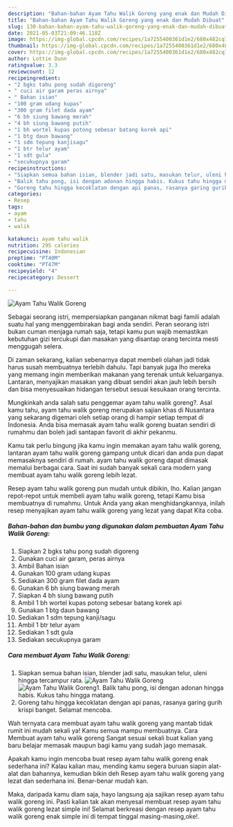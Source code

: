 ```yaml
---
description: "Bahan-bahan Ayam Tahu Walik Goreng yang enak dan Mudah Dibuat"
title: "Bahan-bahan Ayam Tahu Walik Goreng yang enak dan Mudah Dibuat"
slug: 130-bahan-bahan-ayam-tahu-walik-goreng-yang-enak-dan-mudah-dibuat
date: 2021-05-03T21:09:46.118Z
image: https://img-global.cpcdn.com/recipes/1a7255400361d1e2/680x482cq70/ayam-tahu-walik-goreng-foto-resep-utama.jpg
thumbnail: https://img-global.cpcdn.com/recipes/1a7255400361d1e2/680x482cq70/ayam-tahu-walik-goreng-foto-resep-utama.jpg
cover: https://img-global.cpcdn.com/recipes/1a7255400361d1e2/680x482cq70/ayam-tahu-walik-goreng-foto-resep-utama.jpg
author: Lottie Dunn
ratingvalue: 3.3
reviewcount: 12
recipeingredient:
- "2 bgks tahu pong sudah digoreng"
- " cuci air garam peras airnya"
- " Bahan isian"
- "100 gram udang kupas"
- "300 gram filet dada ayam"
- "6 bh siung bawang merah"
- "4 bh siung bawang putih"
- "1 bh wortel kupas potong sebesar batang korek api"
- "1 btg daun bawang"
- "1 sdm tepung kanjisagu"
- "1 btr telur ayam"
- "1 sdt gula"
- "secukupnya garam"
recipeinstructions:
- "Siapkan semua bahan isian, blender jadi satu, masukan telur, uleni hingga tercampur rata."
- "Balik tahu pong, isi dengan adonan hingga habis. Kukus tahu hingga matang."
- "Goreng tahu hingga kecoklatan dengan api panas, rasanya garing gurih krispi banget. Selamat mencoba."
categories:
- Resep
tags:
- ayam
- tahu
- walik

katakunci: ayam tahu walik 
nutrition: 295 calories
recipecuisine: Indonesian
preptime: "PT40M"
cooktime: "PT47M"
recipeyield: "4"
recipecategory: Dessert

---
```



![Ayam Tahu Walik Goreng](https://img-global.cpcdn.com/recipes/1a7255400361d1e2/680x482cq70/ayam-tahu-walik-goreng-foto-resep-utama.jpg)

Sebagai seorang istri, mempersiapkan panganan nikmat bagi famili adalah suatu hal yang menggembirakan bagi anda sendiri. Peran seorang istri bukan cuman menjaga rumah saja, tetapi kamu pun wajib memastikan kebutuhan gizi tercukupi dan masakan yang disantap orang tercinta mesti menggugah selera.

Di zaman  sekarang, kalian sebenarnya dapat membeli olahan jadi tidak harus susah membuatnya terlebih dahulu. Tapi banyak juga lho mereka yang memang ingin memberikan makanan yang terenak untuk keluarganya. Lantaran, menyajikan masakan yang dibuat sendiri akan jauh lebih bersih dan bisa menyesuaikan hidangan tersebut sesuai kesukaan orang tercinta. 



Mungkinkah anda salah satu penggemar ayam tahu walik goreng?. Asal kamu tahu, ayam tahu walik goreng merupakan sajian khas di Nusantara yang sekarang digemari oleh setiap orang di hampir setiap tempat di Indonesia. Anda bisa memasak ayam tahu walik goreng buatan sendiri di rumahmu dan boleh jadi santapan favorit di akhir pekanmu.

Kamu tak perlu bingung jika kamu ingin memakan ayam tahu walik goreng, lantaran ayam tahu walik goreng gampang untuk dicari dan anda pun dapat memasaknya sendiri di rumah. ayam tahu walik goreng dapat dimasak memalui berbagai cara. Saat ini sudah banyak sekali cara modern yang membuat ayam tahu walik goreng lebih lezat.

Resep ayam tahu walik goreng pun mudah untuk dibikin, lho. Kalian jangan repot-repot untuk membeli ayam tahu walik goreng, tetapi Kamu bisa membuatnya di rumahmu. Untuk Anda yang akan menghidangkannya, inilah resep menyajikan ayam tahu walik goreng yang lezat yang dapat Kita coba.

<!--inarticleads1-->

##### Bahan-bahan dan bumbu yang digunakan dalam pembuatan Ayam Tahu Walik Goreng:

1. Siapkan 2 bgks tahu pong sudah digoreng
1. Gunakan  cuci air garam, peras airnya
1. Ambil  Bahan isian
1. Gunakan 100 gram udang kupas
1. Sediakan 300 gram filet dada ayam
1. Gunakan 6 bh siung bawang merah
1. Siapkan 4 bh siung bawang putih
1. Ambil 1 bh wortel kupas potong sebesar batang korek api
1. Gunakan 1 btg daun bawang
1. Sediakan 1 sdm tepung kanji/sagu
1. Ambil 1 btr telur ayam
1. Sediakan 1 sdt gula
1. Sediakan secukupnya garam




<!--inarticleads2-->

##### Cara membuat Ayam Tahu Walik Goreng:

1. Siapkan semua bahan isian, blender jadi satu, masukan telur, uleni hingga tercampur rata.
<img src="https://img-global.cpcdn.com/steps/004a072da10e1654/160x128cq70/ayam-tahu-walik-goreng-langkah-memasak-1-foto.jpg" alt="Ayam Tahu Walik Goreng"><img src="https://img-global.cpcdn.com/steps/37328c14d2e49518/160x128cq70/ayam-tahu-walik-goreng-langkah-memasak-1-foto.jpg" alt="Ayam Tahu Walik Goreng">1. Balik tahu pong, isi dengan adonan hingga habis. Kukus tahu hingga matang.
1. Goreng tahu hingga kecoklatan dengan api panas, rasanya garing gurih krispi banget. Selamat mencoba.




Wah ternyata cara membuat ayam tahu walik goreng yang mantab tidak rumit ini mudah sekali ya! Kamu semua mampu membuatnya. Cara Membuat ayam tahu walik goreng Sangat sesuai sekali buat kalian yang baru belajar memasak maupun bagi kamu yang sudah jago memasak.

Apakah kamu ingin mencoba buat resep ayam tahu walik goreng enak sederhana ini? Kalau kalian mau, mending kamu segera buruan siapin alat-alat dan bahannya, kemudian bikin deh Resep ayam tahu walik goreng yang lezat dan sederhana ini. Benar-benar mudah kan. 

Maka, daripada kamu diam saja, hayo langsung aja sajikan resep ayam tahu walik goreng ini. Pasti kalian tak akan menyesal membuat resep ayam tahu walik goreng lezat simple ini! Selamat berkreasi dengan resep ayam tahu walik goreng enak simple ini di tempat tinggal masing-masing,oke!.

